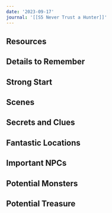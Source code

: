 ```yaml
---
date: '2023-09-17'
journal: '[[S5 Never Trust a Hunter]]'
---
```

## Resources

## Details to Remember

## Strong Start  


## Scenes  


## Secrets and Clues  


## Fantastic Locations  


## Important NPCs  


## Potential Monsters  


## Potential Treasure  
